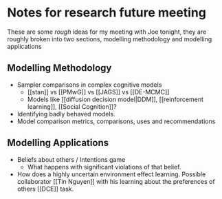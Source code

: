# Notes for research future meeting

These are some _rough_ ideas for my meeting with Joe tonight, they are roughly broken into two sections, modelling methodology and modelling applications

## Modelling Methodology

- Sampler comparisons in complex cognitive models
    -  [[stan]] vs [[PMwG]] vs [[JAGS]] vs [[DE-MCMC]]
    - Models like [[diffusion decision model|DDM]], [[reinforcement learning]], [[Social Cognition]]?
- Identifying badly behaved models.
- Model comparison metrics, comparisons, uses and recommendations

## Modelling Applications

- Beliefs about others / Intentions game
    -  What happens with significant violations of that belief.
- How does a highly uncertain environment effect learning. Possible collaborator [[Tin Nguyen]] with his learning about the preferences of others [[DCE]] task.